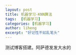 ```yaml
---
layout: post
title: 机器学习-KNN算法
tags:  [机器学习]
categories: [机器学习]
author: liheng
excerpt: "好记性不如乱笔头"
---
```


测试博客搭建。阿萨德发发大水的

